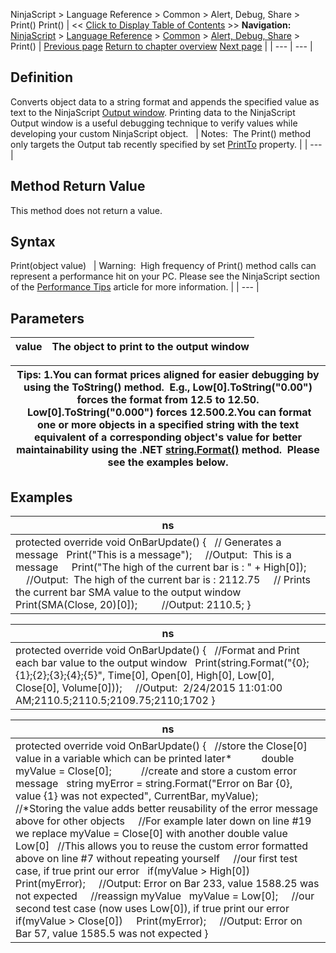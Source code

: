 ﻿
NinjaScript > Language Reference > Common > Alert, Debug, Share > Print()
Print()
| << [Click to Display Table of Contents](print.md) >> **Navigation:**     [NinjaScript](ninjascript.md) > [Language Reference](language_reference_wip.md) > [Common](common.md) > [Alert, Debug, Share](alert__debugging_and_sharing.md) > Print() | [Previous page](playsound.md) [Return to chapter overview](alert__debugging_and_sharing.md) [Next page](printto.md) |
| --- | --- |
## Definition
Converts object data to a string format and appends the specified value as text to the NinjaScript [Output window](output.md). Printing data to the NinjaScript Output window is a useful debugging technique to verify values while developing your custom NinjaScript object.
 
| Notes:  The Print() method only targets the Output tab recently specified by set [PrintTo](printto.md) property. |
| --- |

## 
## 
## Method Return Value
This method does not return a value.
 
## Syntax
Print(object value)
 
| Warning:  High frequency of Print() method calls can represent a performance hit on your PC. Please see the NinjaScript section of the [Performance Tips](performance_tips2.md) article for more information. |
| --- |

## Parameters
| value | The object to print to the output window |
| --- | --- |

| Tips: 1.You can format prices aligned for easier debugging by using the ToString() method.  E.g., Low[0].ToString("0.00") forces the format from 12.5 to 12.50.  Low[0].ToString("0.000") forces 12.500.2.You can format one or more objects in a specified string with the text equivalent of a corresponding object's value for better maintainability using the .NET [string.Format()](https://msdn.microsoft.com/en-us/library/system.string.format%28v=vs.110%29.aspx) method.  Please see the examples below. |
| --- |

## 
## 
## Examples
| ns |
| --- |
| protected override void OnBarUpdate() {    // Generates a message    Print("This is a message");      //Output:  This is a message      Print("The high of the current bar is : " + High[0]);          //Output:  The high of the current bar is : 2112.75      // Prints the current bar SMA value to the output window    Print(SMA(Close, 20)[0]);           //Output: 2110.5; } |

| ns |
| --- |
| protected override void OnBarUpdate() {    //Format and Print each bar value to the output window    Print(string.Format("{0};{1};{2};{3};{4};{5}", Time[0], Open[0], High[0], Low[0], Close[0], Volume[0]));      //Output:  2/24/2015 11:01:00 AM;2110.5;2110.5;2109.75;2110;1702 } |

| ns |
| --- |
| protected override void OnBarUpdate() {    //store the Close[0] value in a variable which can be printed later*            double myValue = Close[0];            //create and store a custom error message    string myError = string.Format("Error on Bar {0}, value {1} was not expected", CurrentBar, myValue);               //*Storing the value adds better reusability of the error message above for other objects      //For example later down on line #19 we replace myValue = Close[0] with another double value Low[0]    //This allows you to reuse the custom error formatted above on line #7 without repeating yourself      //our first test case, if true print our error    if(myValue > High[0])                  Print(myError);      //Output: Error on Bar 233, value 1588.25 was not expected      //reassign myValue    myValue = Low[0];      //our second test case (now uses Low[0]), if true print our error    if(myValue > Close[0])      Print(myError);      //Output: Error on Bar 57, value 1585.5 was not expected } |
